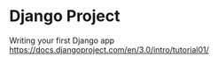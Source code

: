 # Django Project
Writing your first Django app
https://docs.djangoproject.com/en/3.0/intro/tutorial01/
